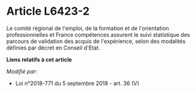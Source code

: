 # Article L6423-2

Le comité régional de l'emploi, de la formation et de l'orientation professionnelles et France compétences assurent le suivi
statistique des parcours de validation des acquis de l'expérience, selon des modalités définies par décret en Conseil d'Etat.

**Liens relatifs à cet article**

_Modifié par_:

  - Loi n°2018-771 du 5 septembre 2018 - art. 36 (V)
